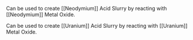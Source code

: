 
Can be used to create [[Neodymium]] Acid Slurry by reacting with [[Neodymium]] Metal Oxide.


Can be used to create [[Uranium]] Acid Slurry by reacting with [[Uranium]] Metal Oxide.